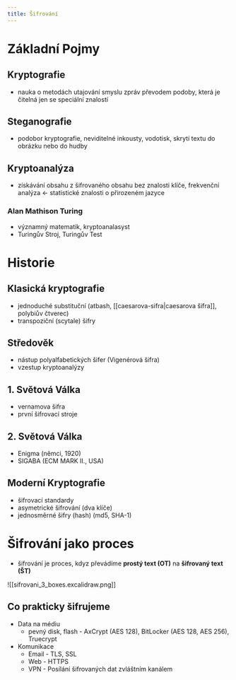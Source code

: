 ```yaml
---
title: Šifrování
---
```

# Základní Pojmy

## Kryptografie
- nauka o metodách utajování smyslu zpráv převodem podoby, která je čitelná jen se speciální znalostí

## Steganografie 
- podobor kryptografie, neviditelné inkousty, vodotisk, skrytí textu do obrázku nebo do hudby

## Kryptoanalýza
- získávání obsahu z šifrovaného obsahu bez znalosti klíče, frekvenční analýza <- statistické znalosti o přirozeném jazyce


### Alan Mathison Turing
- významný matematik, kryptoanalasyst
- Turingův Stroj, Turingův Test

# Historie
## Klasická kryptografie
- jednoduché substituční (atbash, [[caesarova-sifra|caesarova šifra]], polybiův čtverec)
- transpoziční (scytale) šifry

## Středověk
- nástup polyalfabetických šifer (Vigenérová šifra)
- vzestup kryptoanalýzy

## 1. Světová Válka
- vernamova šifra
- první šifrovací stroje

## 2. Světová Válka
- Enigma (němci, 1920)
- SIGABA (ECM MARK II., USA)

## Moderní Kryptografie
- šifrovací standardy
- asymetrické šifrování (dva klíče)
- jednosměrné šifry (hash) (md5, SHA-1)

# Šifrování jako proces
- šifrování je proces, kdyz převádíme **prostý text (OT)** na **šifrovaný text (ŠT)**

![[sifrovani_3_boxes.excalidraw.png]]
## Co prakticky šifrujeme
- Data na médiu
	- pevný disk, flash - AxCrypt (AES 128), BitLocker (AES 128, AES 256), Truecrypt
- Komunikace
	- Email - TLS, SSL
	- Web - HTTPS
	- VPN - Posílání šifrovaných dat zvláštním kanálem